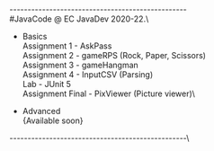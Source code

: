 -------------------------------------------------\
#JavaCode @ EC JavaDev 2020-22.\

- Basics\
  Assignment 1 - AskPass\
  Assignment 2 - gameRPS (Rock, Paper, Scissors)\
  Assignment 3 - gameHangman\
  Assignment 4 - InputCSV (Parsing)\
  Lab - JUnit 5\
  Assignment Final - PixViewer (Picture viewer)\

- Advanced\
  {Available soon}

-------------------------------------------------\
